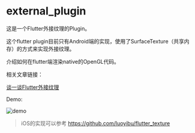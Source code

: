 # external_plugin

这是一个Flutter外接纹理的Plugin。

这个flutter plugin目前只有Android端的实现，使用了SurfaceTexture（共享内存）的方式来实现外接纹理。

介绍如何在flutter端渲染native的OpenGL代码。

相关文章链接：

[谈一谈Flutter外接纹理](https://mp.weixin.qq.com/s?__biz=MzI0OTE5NTEwNg==&mid=2247483673&idx=1&sn=a41fe8839a15a85bc0196155bc998b2d&chksm=e9947e14dee3f702b824a843c57d114862e27ce389b783c7a7cdc68eb336bee209d619a8898b&mpshare=1&scene=23&srcid=0808L3vGP1J86O6R8vjtuGSD&sharer_sharetime=1596897357680&sharer_shareid=8de1fc30850dcbd89ea7dcdc7e5f5d25%23rd)

Demo:

![demo](./md/1tpnl-xygg3.gif)



> iOS的实现可以参考 https://github.com/luoyibu/flutter_texture

